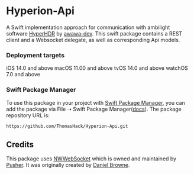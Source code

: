 # Hyperion-Api

A Swift implementation approach for communication with ambilight software [HyperHDR](https://github.com/awawa-dev/HyperHDR) by [awawa-dev](https://github.com/awawa-dev). This swift package contains a REST client and a Websocket delegate, as well as corresponding Api models.

### Deployment targets

iOS 14.0 and above
macOS 11.00 and above
tvOS 14.0 and above
watchOS 7.0 and above

### Swift Package Manager

To use this package in your project with [Swift Package Manager](https://swift.org/package-manager/), you can add the package via File ➝ Swift Package Manager([docs](https://developer.apple.com/documentation/xcode/adding_package_dependencies_to_your_app)). The package repository URL is:

```bash
https://github.com/ThomasHack/Hyperion-Api.git
```

## Credits

This package uses [NWWebSocket](https://github.com/pusher/NWWebSocket) which is owned and maintained by [Pusher](https://pusher.com). It was originally created by [Daniel Browne](https://github.com/danielrbrowne).
